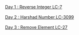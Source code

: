 [Day 1 : Reverse Integer LC-7](https://github.com/keshsrini/LeetCode-100/blob/main/1.%20Reverse%20Integer%20(7))<br><br />
[Day 2 : Harshad Number LC-3099](https://github.com/keshsrini/LeetCode-100/blob/main/2.%20Harshad%20Number%20(3099))<br><br />
[Day 3 : Remove Element LC-27](https://github.com/keshsrini/LeetCode-100/blob/main/3.%20Remove%20Element)

